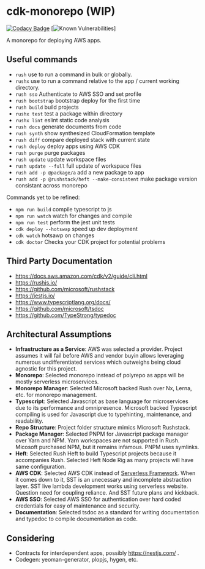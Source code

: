 # cdk-monorepo (WIP)
[![Codacy Badge](https://app.codacy.com/project/badge/Grade/8024531285164025aef972fcb059ea74)](https://www.codacy.com/gh/hxtree/monorepo/dashboard?utm_source=github.com&amp;utm_medium=referral&amp;utm_content=hxtree/monorepo&amp;utm_campaign=Badge_Grade)
[![Known Vulnerabilities](https://snyk.io/test/github/hxtree/monorepo/badge.svg)]


A monorepo for deploying AWS apps.

## Useful commands

* `rush` use to run a command in bulk or globally. 
* `rushx` use to run a command relative to the app / current working directory.
* `rush sso`           Authenticate to AWS SSO and set profile
* `rush bootstrap`     bootstrap deploy for the first time
* `rush build`         build projects
* `rushx test`         test a package within directory
* `rushx lint`         eslint static code analysis
* `rush docs`          generate documents from code
* `rush synth`         show synthesized CloudFormation template
* `rush diff`          compare deployed stack with current state
* `rush deploy`        deploy apps using AWS CDK
* `rush purge`         purge packages
* `rush update`        update workspace files
* `rush update --full` full update of workspace files
* `rush add -p @package/a` add a new package to app
* `rush add -p @rushstack/heft --make-consistent` make package version consistant across monorepo

Commands yet to be refined:
* `npm run build`   compile typescript to js
* `npm run watch`   watch for changes and compile
* `npm run test`    perform the jest unit tests
* `cdk deploy --hotswap` speed up dev deployment
* `cdk watch`       hotsawp on changes
* `cdk doctor`     Checks your CDK project for potential problems

## Third Party Documentation

* https://docs.aws.amazon.com/cdk/v2/guide/cli.html
* https://rushjs.io/
* https://github.com/microsoft/rushstack
* https://jestjs.io/ 
* https://www.typescriptlang.org/docs/
* https://github.com/microsoft/tsdoc
* https://github.com/TypeStrong/typedoc

## Architectural Assumptions

* **Infrastructure as a Service**: AWS was selected a provider. Project assumes it will fail before AWS and vendor buyin allows leveraging numerous undifferentiated services which outweighs being cloud agnostic for this project.
* **Monorepo**: Selected monorepo instead of polyrepo as apps will be mostly serverless microservices.
* **Monorepo Manager**: Selected Microsoft backed Rush over Nx, Lerna, etc. for monorepo management.  
* **Typescript**: Selected Javascript as base language for microservices due to its performance and omnipresence. Microsoft backed Typescript compiling is used for Javascript due to typehinting, maintenance, and readability.  
* **Repo Structure**: Project folder structure mimics Microsoft Rushstack.
* **Package Manager**: Selected PNPM for Javascript package manager over Yarn and NPM. Yarn workspaces are not supported in Rush. Micosoft purchased NPM, but it remains infamous. PNPM uses symlinks.
* **Heft**: Selected Rush Heft to build Typescript projects because it accompanies Rush. Selected Heft Node Rig as many projects will have same configuration.
* **AWS CDK**: Selected AWS CDK instead of [Serverless Framework](https://github.com/serverless-stack/serverless-stack). When it comes down to it, SST is an unecessary and incomplete abstraction layer. SST live lambda development works using serverless website. Question need for coupling reliance. And SST future plans and kickback.
* **AWS SSO**: Selected AWS SSO for authentication over hard coded credentials for easy of maintenance and security.
* **Documentation**: Selected tsdoc as a standard for writing documentation and typedoc to compile documentation as code.

## Considering

* Contracts for interdependent apps, possibly https://nestjs.com/ .
* Codegen: yeoman-generator, plopjs, hygen, etc.
